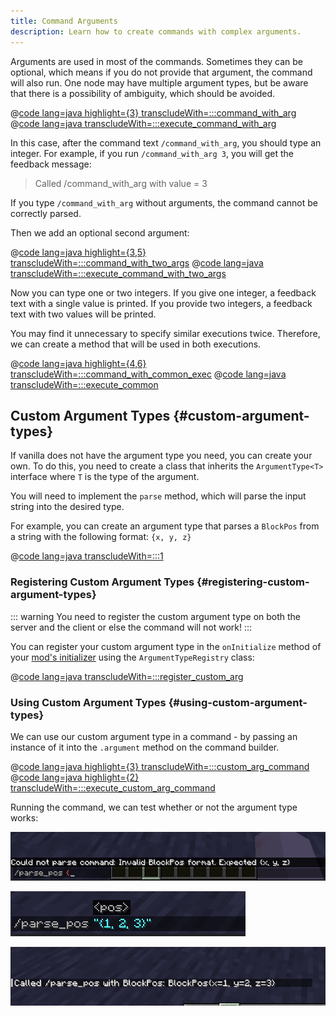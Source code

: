 ```yaml
---
title: Command Arguments
description: Learn how to create commands with complex arguments.
---
```


Arguments are used in most of the commands. Sometimes they can be optional, which means if you do not provide that
argument,
the command will also run. One node may have multiple argument types, but be aware that there is a possibility of
ambiguity, which should be avoided.

@[code lang=java highlight={3} transcludeWith=:::command_with_arg](@/reference/1.21.8/src/main/java/com/example/docs/command/FabricDocsReferenceCommands.java)
@[code lang=java transcludeWith=:::execute_command_with_arg](@/reference/1.21.8/src/main/java/com/example/docs/command/FabricDocsReferenceCommands.java)

In this case, after the command text `/command_with_arg`, you should type an integer. For example, if you
run `/command_with_arg 3`, you will get the feedback message:

> Called /command_with_arg with value = 3

If you type `/command_with_arg` without arguments, the command cannot be correctly parsed.

Then we add an optional second argument:

@[code lang=java highlight={3,5} transcludeWith=:::command_with_two_args](@/reference/1.21.8/src/main/java/com/example/docs/command/FabricDocsReferenceCommands.java)
@[code lang=java transcludeWith=:::execute_command_with_two_args](@/reference/1.21.8/src/main/java/com/example/docs/command/FabricDocsReferenceCommands.java)

Now you can type one or two integers. If you give one integer, a feedback text with a single value is printed. If you
provide two integers, a feedback text with two values will be printed.

You may find it unnecessary to specify similar executions twice. Therefore, we can create a method that will be used in
both executions.

@[code lang=java highlight={4,6} transcludeWith=:::command_with_common_exec](@/reference/1.21.8/src/main/java/com/example/docs/command/FabricDocsReferenceCommands.java)
@[code lang=java transcludeWith=:::execute_common](@/reference/1.21.8/src/main/java/com/example/docs/command/FabricDocsReferenceCommands.java)

## Custom Argument Types {#custom-argument-types}

If vanilla does not have the argument type you need, you can create your own. To do this, you need to create a class that inherits the `ArgumentType<T>` interface where `T` is the type of the argument.

You will need to implement the `parse` method, which will parse the input string into the desired type.

For example, you can create an argument type that parses a `BlockPos` from a string with the following format: `{x, y, z}`

@[code lang=java transcludeWith=:::1](@/reference/1.21.8/src/main/java/com/example/docs/command/BlockPosArgumentType.java)

### Registering Custom Argument Types {#registering-custom-argument-types}

::: warning
You need to register the custom argument type on both the server and the client or else the command will not work!
:::

You can register your custom argument type in the `onInitialize` method of your [mod's initializer](./getting-started/project-structure#entrypoints) using the `ArgumentTypeRegistry` class:

@[code lang=java transcludeWith=:::register_custom_arg](@/reference/1.21.8/src/main/java/com/example/docs/command/FabricDocsReferenceCommands.java)

### Using Custom Argument Types {#using-custom-argument-types}

We can use our custom argument type in a command - by passing an instance of it into the `.argument` method on the command builder.

@[code lang=java highlight={3} transcludeWith=:::custom_arg_command](@/reference/1.21.8/src/main/java/com/example/docs/command/FabricDocsReferenceCommands.java)
@[code lang=java highlight={2} transcludeWith=:::execute_custom_arg_command](@/reference/1.21.8/src/main/java/com/example/docs/command/FabricDocsReferenceCommands.java)

Running the command, we can test whether or not the argument type works:

![Invalid argument](/assets/develop/commands/custom-arguments_fail.png)

![Valid argument](/assets/develop/commands/custom-arguments_valid.png)

![Command result](/assets/develop/commands/custom-arguments_result.png)
